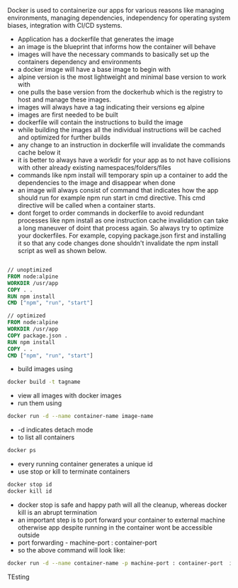 Docker is used to containerize our apps for various reasons like managing environments, managing dependencies, independency for operating system biases, integration with CI/CD systems.

- Application has a dockerfile that generates the image
- an image is the blueprint that informs how the container will behave
- images will have the necessary commands to basically set up the containers dependency and environments
- a docker image will have a base image to begin with
- alpine version is the most lightweight and minimal base version to work with
- one pulls the base version from the dockerhub which is the registry to host and manage these images.
- images will always have a tag indicating their versions eg alpine
- images are first needed to be built
- dockerfile will contain the instructions to build the image
- while building the images all the individual instructions will be cached and optimized for further builds
- any change to an instruction in dockerfile will invalidate the commands cache below it
- it is better to always have a workdir for your app as to not have collisions with other already existing namespaces/folders/files
- commands like npm install will temporary spin up a container to add the dependencies to the image and disappear when done
- an image will always consist of command that indicates how the app should run for example npm run start in cmd directive. This cmd directive will be called when a container starts.
- dont forget to order commands in dockerfile to avoid redundant processes like npm install as one instruction cache invalidation can take a long maneuver of doint that process again. So always try to optimize your dockerfiles. For example, copying package.json first and installing it so that any code changes done shouldn't invalidate the npm install script as well as shown below.
```dockerfile

// unoptimized
FROM node:alpine
WORKDIR /usr/app
COPY . .
RUN npm install
CMD ["npm", "run", "start"]

// optimized
FROM node:alpine
WORKDIR /usr/app
COPY package.json .
RUN npm install
COPY . .
CMD ["npm", "run", "start"]
```
- build images using 
```zsh
docker build -t tagname
```
- view all images with docker images
- run them using 
```zsh
docker run -d --name container-name image-name
```
- -d indicates detach mode
- to list all containers
```zsh 
docker ps
```
- every running container generates a unique id
- use stop or kill to terminate containers
```zsh 
docker stop id
docker kill id
```
- docker stop is safe and happy path will all the cleanup, whereas docker kill is an abrupt termination
- an important step is to port forward your container to external machine otherwise app despite running in the container wont be accessible outside
- port forwarding - machine-port : container-port
- so the above command will look like: 
```zsh
docker run -d --name container-name -p machine-port : container-port  image-name
```
TEsting
